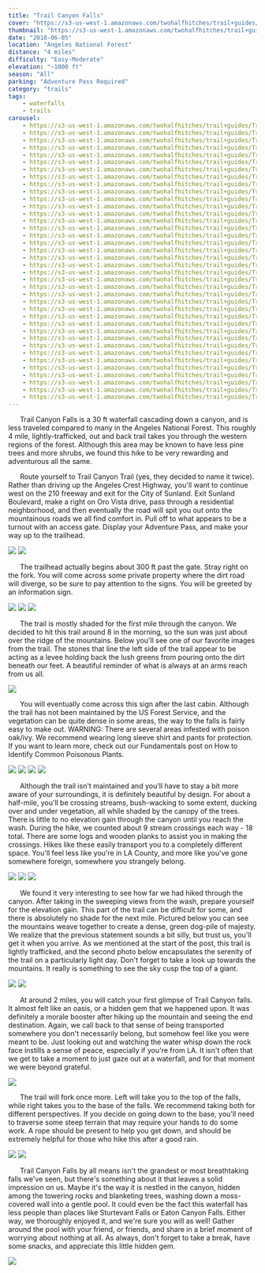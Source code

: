 ```yaml
---
title: "Trail Canyon Falls"
cover: "https://s3-us-west-1.amazonaws.com/twohalfhitches/trail+guides/Trail+Canyon+Falls/_J8A5071.jpg"
thumbnail: "https://s3-us-west-1.amazonaws.com/twohalfhitches/trail+guides/Trail+Canyon+Falls/_J8A5071-thumbnail.jpg"
date: "2018-06-05"
location: "Angeles National Forest"
distance: "4 miles"
difficulty: "Easy-Moderate"
elevation: "~1000 ft"
season: "All"
parking: "Adventure Pass Required"
category: "trails"
tags:
    - waterfalls
    - trails
carousel:
    - https://s3-us-west-1.amazonaws.com/twohalfhitches/trail+guides/Trail+Canyon+Falls/Gallery/_J8A4954.jpg
    - https://s3-us-west-1.amazonaws.com/twohalfhitches/trail+guides/Trail+Canyon+Falls/Gallery/_J8A4958.jpg
    - https://s3-us-west-1.amazonaws.com/twohalfhitches/trail+guides/Trail+Canyon+Falls/Gallery/_J8A4959.jpg
    - https://s3-us-west-1.amazonaws.com/twohalfhitches/trail+guides/Trail+Canyon+Falls/Gallery/_J8A4960.jpg
    - https://s3-us-west-1.amazonaws.com/twohalfhitches/trail+guides/Trail+Canyon+Falls/Gallery/_J8A4961.jpg
    - https://s3-us-west-1.amazonaws.com/twohalfhitches/trail+guides/Trail+Canyon+Falls/Gallery/_J8A4964.jpg
    - https://s3-us-west-1.amazonaws.com/twohalfhitches/trail+guides/Trail+Canyon+Falls/Gallery/_J8A4965.jpg
    - https://s3-us-west-1.amazonaws.com/twohalfhitches/trail+guides/Trail+Canyon+Falls/Gallery/_J8A4968.jpg
    - https://s3-us-west-1.amazonaws.com/twohalfhitches/trail+guides/Trail+Canyon+Falls/Gallery/_J8A4970.jpg
    - https://s3-us-west-1.amazonaws.com/twohalfhitches/trail+guides/Trail+Canyon+Falls/Gallery/_J8A4972.jpg
    - https://s3-us-west-1.amazonaws.com/twohalfhitches/trail+guides/Trail+Canyon+Falls/Gallery/_J8A4974.jpg
    - https://s3-us-west-1.amazonaws.com/twohalfhitches/trail+guides/Trail+Canyon+Falls/Gallery/_J8A4977.jpg
    - https://s3-us-west-1.amazonaws.com/twohalfhitches/trail+guides/Trail+Canyon+Falls/Gallery/_J8A4984.jpg
    - https://s3-us-west-1.amazonaws.com/twohalfhitches/trail+guides/Trail+Canyon+Falls/Gallery/_J8A4988.jpg
    - https://s3-us-west-1.amazonaws.com/twohalfhitches/trail+guides/Trail+Canyon+Falls/Gallery/_J8A4991.jpg
    - https://s3-us-west-1.amazonaws.com/twohalfhitches/trail+guides/Trail+Canyon+Falls/Gallery/_J8A4993.jpg
    - https://s3-us-west-1.amazonaws.com/twohalfhitches/trail+guides/Trail+Canyon+Falls/Gallery/_J8A4995.jpg
    - https://s3-us-west-1.amazonaws.com/twohalfhitches/trail+guides/Trail+Canyon+Falls/Gallery/_J8A4997.jpg
    - https://s3-us-west-1.amazonaws.com/twohalfhitches/trail+guides/Trail+Canyon+Falls/Gallery/_J8A5002.jpg
    - https://s3-us-west-1.amazonaws.com/twohalfhitches/trail+guides/Trail+Canyon+Falls/Gallery/_J8A5005.jpg
    - https://s3-us-west-1.amazonaws.com/twohalfhitches/trail+guides/Trail+Canyon+Falls/Gallery/_J8A5007.jpg
    - https://s3-us-west-1.amazonaws.com/twohalfhitches/trail+guides/Trail+Canyon+Falls/Gallery/_J8A5009.jpg
    - https://s3-us-west-1.amazonaws.com/twohalfhitches/trail+guides/Trail+Canyon+Falls/Gallery/_J8A5013.jpg
    - https://s3-us-west-1.amazonaws.com/twohalfhitches/trail+guides/Trail+Canyon+Falls/Gallery/_J8A5017.jpg
    - https://s3-us-west-1.amazonaws.com/twohalfhitches/trail+guides/Trail+Canyon+Falls/Gallery/_J8A5025.jpg
    - https://s3-us-west-1.amazonaws.com/twohalfhitches/trail+guides/Trail+Canyon+Falls/Gallery/_J8A5029.jpg
    - https://s3-us-west-1.amazonaws.com/twohalfhitches/trail+guides/Trail+Canyon+Falls/Gallery/_J8A5036.jpg
    - https://s3-us-west-1.amazonaws.com/twohalfhitches/trail+guides/Trail+Canyon+Falls/Gallery/_J8A5043.jpg
    - https://s3-us-west-1.amazonaws.com/twohalfhitches/trail+guides/Trail+Canyon+Falls/Gallery/_J8A5049.jpg
    - https://s3-us-west-1.amazonaws.com/twohalfhitches/trail+guides/Trail+Canyon+Falls/Gallery/_J8A5044.jpg
    - https://s3-us-west-1.amazonaws.com/twohalfhitches/trail+guides/Trail+Canyon+Falls/Gallery/_J8A5052.jpg
    - https://s3-us-west-1.amazonaws.com/twohalfhitches/trail+guides/Trail+Canyon+Falls/Gallery/_J8A5057.jpg
    - https://s3-us-west-1.amazonaws.com/twohalfhitches/trail+guides/Trail+Canyon+Falls/Gallery/_J8A5059.jpg
    - https://s3-us-west-1.amazonaws.com/twohalfhitches/trail+guides/Trail+Canyon+Falls/Gallery/_J8A5062.jpg
    - https://s3-us-west-1.amazonaws.com/twohalfhitches/trail+guides/Trail+Canyon+Falls/Gallery/_J8A5069.jpg
    - https://s3-us-west-1.amazonaws.com/twohalfhitches/trail+guides/Trail+Canyon+Falls/Gallery/_J8A5074.jpg
    - https://s3-us-west-1.amazonaws.com/twohalfhitches/trail+guides/Trail+Canyon+Falls/Gallery/_J8A5080.jpg
    - https://s3-us-west-1.amazonaws.com/twohalfhitches/trail+guides/Trail+Canyon+Falls/Gallery/_J8A5083.jpg
---
```


&nbsp;&nbsp;&nbsp;&nbsp;&nbsp;&nbsp;Trail Canyon Falls is a 30 ft waterfall cascading down a canyon, and is less traveled compared to many in the Angeles National Forest. This roughly 4 mile, lightly-trafficked, out and back trail takes you through the western regions of the forest. Although this area may be known to have less pine trees and more shrubs, we found this hike to be very rewarding and adventurous all the same.

&nbsp;&nbsp;&nbsp;&nbsp;&nbsp;&nbsp;Route yourself to Trail Canyon Trail (yes, they decided to name it twice). Rather than driving up the Angeles Crest Highway, you'll want to continue west on the 210 freeway and exit for the City of Sunland. Exit Sunland Boulevard, make a right on Oro Vista drive, pass through a residential neighborhood, and then eventually the road will spit you out onto the mountainous roads we all find comfort in. Pull off to what appears to be a turnout with an access gate. Display your Adventure Pass, and make your way up to the trailhead.

![](https://s3-us-west-1.amazonaws.com/twohalfhitches/trail+guides/Trail+Canyon+Falls/Content/_J8A4953.jpg)
![](https://s3-us-west-1.amazonaws.com/twohalfhitches/trail+guides/Trail+Canyon+Falls/Content/_J8A4955.jpg)

&nbsp;&nbsp;&nbsp;&nbsp;&nbsp;&nbsp;The trailhead actually begins about 300 ft past the gate. Stray right on the fork. You will come across some private property where the dirt road will diverge, so be sure to pay attention to the signs. You will be greeted by an information sign.

![](https://s3-us-west-1.amazonaws.com/twohalfhitches/trail+guides/Trail+Canyon+Falls/Content/_J8A4963.jpg)
![](https://s3-us-west-1.amazonaws.com/twohalfhitches/trail+guides/Trail+Canyon+Falls/Content/_J8A4969.jpg)
![](https://s3-us-west-1.amazonaws.com/twohalfhitches/trail+guides/Trail+Canyon+Falls/Content/_J8A4971.jpg)

&nbsp;&nbsp;&nbsp;&nbsp;&nbsp;&nbsp;The trail is mostly shaded for the first mile through the canyon. We decided to hit this trail around 8 in the morning, so the sun was just about over the ridge of the mountains. Below you'll see one of our favorite images from the trail. The stones that line the left side of the trail appear to be acting as a levee holding back the lush greens from pouring onto the dirt beneath our feet. A beautiful reminder of what is always at an arms reach from us all. 

![](https://s3-us-west-1.amazonaws.com/twohalfhitches/trail+guides/Trail+Canyon+Falls/Content/_J8A4986.jpg)

&nbsp;&nbsp;&nbsp;&nbsp;&nbsp;&nbsp;You will eventually come across this sign after the last cabin. Although the trail has not been maintained by the US Forest Service, and the vegetation can be quite dense in some areas, the way to the falls is fairly easy to make out. WARNING: There are several areas infested with poison oak/ivy. We recommend wearing long sleeve shirt and pants for protection. If you want to learn more, check out our Fundamentals post on How to Identify Common Poisonous Plants.

![](https://s3-us-west-1.amazonaws.com/twohalfhitches/trail+guides/Trail+Canyon+Falls/Content/_J8A4994.jpg)
![](https://s3-us-west-1.amazonaws.com/twohalfhitches/trail+guides/Trail+Canyon+Falls/Content/_J8A4999.jpg)
![](https://s3-us-west-1.amazonaws.com/twohalfhitches/trail+guides/Trail+Canyon+Falls/Content/_J8A5037.jpg)
![](https://s3-us-west-1.amazonaws.com/twohalfhitches/trail+guides/Trail+Canyon+Falls/Content/_J8A5015.jpg)

&nbsp;&nbsp;&nbsp;&nbsp;&nbsp;&nbsp;Although the trail isn't maintained and you'll have to stay a bit more aware of your surroundings, it is definitely beautiful by design. For about a half-mile, you'll be crossing streams, bush-wacking to some extent, ducking over and under vegetation, all while shaded by the canopy of the trees. There is little to no elevation gain through the canyon until you reach the wash. During the hike, we counted about 9 stream crossings each way - 18 total. There are some logs and wooden planks to assist you in making the crossings. Hikes like these easily transport you to a completely different space. You'll feel less like you're in LA County, and more like you've gone somewhere foreign, somewhere you strangely belong.

![](https://s3-us-west-1.amazonaws.com/twohalfhitches/trail+guides/Trail+Canyon+Falls/Content/_J8A4979.jpg)
![](https://s3-us-west-1.amazonaws.com/twohalfhitches/trail+guides/Trail+Canyon+Falls/Content/_J8A5020.jpg)
![](https://s3-us-west-1.amazonaws.com/twohalfhitches/trail+guides/Trail+Canyon+Falls/Content/_J8A5026.jpg)

&nbsp;&nbsp;&nbsp;&nbsp;&nbsp;&nbsp;We found it very interesting to see how far we had hiked through the canyon. After taking in the sweeping views from the wash, prepare yourself for the elevation gain. This part of the trail can be difficult for some, and there is absolutely no shade for the next mile.  Pictured below you can see the mountains weave together to create a dense, green dog-pile of majesty. We realize that the previous statement sounds a bit silly, but trust us, you'll get it when you arrive. As we mentioned at the start of the post, this trail is lightly trafficked, and the second photo below encapsulates the serenity of the trail on a particularly light day. Don't forget to take a look up towards the mountains. It really is something to see the sky cusp the top of a giant. 

![](https://s3-us-west-1.amazonaws.com/twohalfhitches/trail+guides/Trail+Canyon+Falls/Content/_J8A5039.jpg)
![](https://s3-us-west-1.amazonaws.com/twohalfhitches/trail+guides/Trail+Canyon+Falls/Content/_J8A5081.jpg)

&nbsp;&nbsp;&nbsp;&nbsp;&nbsp;&nbsp;At around 2 miles, you will catch your first glimpse of Trail Canyon falls. It almost felt like an oasis, or a hidden gem that we happened upon. It was definitely a morale booster after hiking up the mountain and seeing the end destination.  Again, we call back to that sense of being transported somewhere you don't necessarily belong, but somehow feel like you were meant to be. Just looking out and watching the water whisp down the rock face instills a sense of peace, especially if you're from LA. It isn't often that we get to take a moment to just gaze out at a waterfall, and for that moment we were beyond grateful.

![](https://s3-us-west-1.amazonaws.com/twohalfhitches/trail+guides/Trail+Canyon+Falls/Content/_J8A5065.jpg)

&nbsp;&nbsp;&nbsp;&nbsp;&nbsp;&nbsp;The trail will fork once more. Left will take you to the top of the falls, while right takes you to the base of the falls. We recommend taking both for different perspectives. If you decide on going down to the base, you'll need to traverse some steep terrain that may require your hands to do some work. A rope should be present to help you get down, and should be extremely helpful for those who hike this after a good rain.

![](https://s3-us-west-1.amazonaws.com/twohalfhitches/trail+guides/Trail+Canyon+Falls/Content/_J8A5056.jpg)
![](https://s3-us-west-1.amazonaws.com/twohalfhitches/trail+guides/Trail+Canyon+Falls/Content/_J8A5066.jpg)

&nbsp;&nbsp;&nbsp;&nbsp;&nbsp;&nbsp;Trail Canyon Falls by all means isn't the grandest or most breathtaking falls we've seen, but there's something about it that leaves a solid impression on us. Maybe it's the way it is nestled in the canyon, hidden among the towering rocks and blanketing trees, washing down a moss-covered wall into a gentle pool. It could even be the fact this waterfall has less people than places like Sturtevant Falls or Eaton Canyon Falls. Either way, we thoroughly enjoyed it, and we're sure you will as well! Gather around the pool with your friend, or friends, and share in a brief moment of worrying about nothing at all. As always, don't forget to take a break, have some snacks, and appreciate this little hidden gem. 

![](https://s3-us-west-1.amazonaws.com/twohalfhitches/trail+guides/Trail+Canyon+Falls/Content/_J8A5070.jpg)